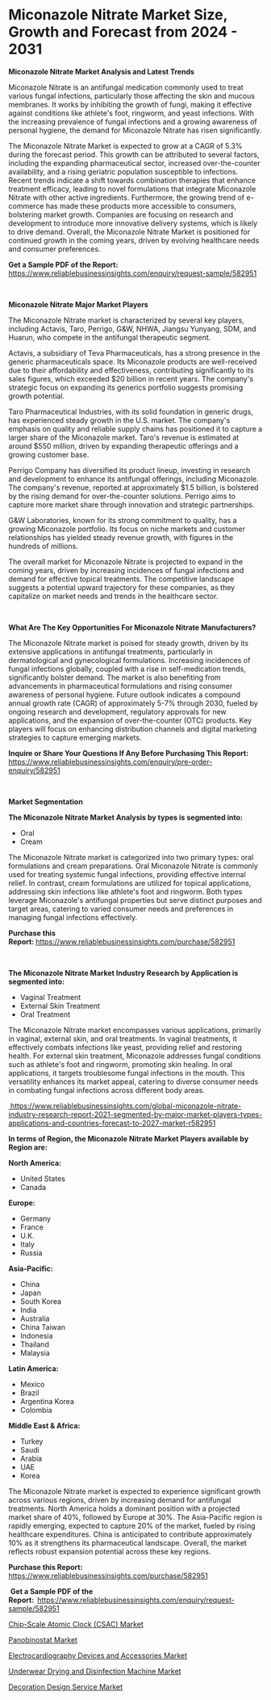 <p><h1>Miconazole Nitrate Market Size, Growth and Forecast from 2024 - 2031</h1></p><p><strong>Miconazole Nitrate Market Analysis and Latest Trends</strong></p>
<p><p>Miconazole Nitrate is an antifungal medication commonly used to treat various fungal infections, particularly those affecting the skin and mucous membranes. It works by inhibiting the growth of fungi, making it effective against conditions like athlete's foot, ringworm, and yeast infections. With the increasing prevalence of fungal infections and a growing awareness of personal hygiene, the demand for Miconazole Nitrate has risen significantly.</p><p>The Miconazole Nitrate Market is expected to grow at a CAGR of 5.3% during the forecast period. This growth can be attributed to several factors, including the expanding pharmaceutical sector, increased over-the-counter availability, and a rising geriatric population susceptible to infections. Recent trends indicate a shift towards combination therapies that enhance treatment efficacy, leading to novel formulations that integrate Miconazole Nitrate with other active ingredients. Furthermore, the growing trend of e-commerce has made these products more accessible to consumers, bolstering market growth. Companies are focusing on research and development to introduce more innovative delivery systems, which is likely to drive demand. Overall, the Miconazole Nitrate Market is positioned for continued growth in the coming years, driven by evolving healthcare needs and consumer preferences.</p></p>
<p><strong>Get a Sample PDF of the Report:&nbsp;</strong> <a href="https://www.reliablebusinessinsights.com/enquiry/request-sample/582951?utm_campaign=48&utm_medium=2&utm_source=Github&utm_content=ia&utm_term=09122024&utm_id=miconazole-nitrate">https://www.reliablebusinessinsights.com/enquiry/request-sample/582951</a></p>
<p>&nbsp;</p>
<p><strong>Miconazole Nitrate Major Market Players</strong></p>
<p><p>The Miconazole Nitrate market is characterized by several key players, including Actavis, Taro, Perrigo, G&W, NHWA, Jiangsu Yunyang, SDM, and Huarun, who compete in the antifungal therapeutic segment.</p><p>Actavis, a subsidiary of Teva Pharmaceuticals, has a strong presence in the generic pharmaceuticals space. Its Miconazole products are well-received due to their affordability and effectiveness, contributing significantly to its sales figures, which exceeded $20 billion in recent years. The company's strategic focus on expanding its generics portfolio suggests promising growth potential.</p><p>Taro Pharmaceutical Industries, with its solid foundation in generic drugs, has experienced steady growth in the U.S. market. The company's emphasis on quality and reliable supply chains has positioned it to capture a larger share of the Miconazole market. Taro's revenue is estimated at around $550 million, driven by expanding therapeutic offerings and a growing customer base.</p><p>Perrigo Company has diversified its product lineup, investing in research and development to enhance its antifungal offerings, including Miconazole. The company's revenue, reported at approximately $1.5 billion, is bolstered by the rising demand for over-the-counter solutions. Perrigo aims to capture more market share through innovation and strategic partnerships.</p><p>G&W Laboratories, known for its strong commitment to quality, has a growing Miconazole portfolio. Its focus on niche markets and customer relationships has yielded steady revenue growth, with figures in the hundreds of millions.</p><p>The overall market for Miconazole Nitrate is projected to expand in the coming years, driven by increasing incidences of fungal infections and demand for effective topical treatments. The competitive landscape suggests a potential upward trajectory for these companies, as they capitalize on market needs and trends in the healthcare sector.</p></p>
<p>&nbsp;</p>
<p><strong>What Are The Key Opportunities For Miconazole Nitrate Manufacturers?</strong></p>
<p><p>The Miconazole Nitrate market is poised for steady growth, driven by its extensive applications in antifungal treatments, particularly in dermatological and gynecological formulations. Increasing incidences of fungal infections globally, coupled with a rise in self-medication trends, significantly bolster demand. The market is also benefiting from advancements in pharmaceutical formulations and rising consumer awareness of personal hygiene. Future outlook indicates a compound annual growth rate (CAGR) of approximately 5-7% through 2030, fueled by ongoing research and development, regulatory approvals for new applications, and the expansion of over-the-counter (OTC) products. Key players will focus on enhancing distribution channels and digital marketing strategies to capture emerging markets.</p></p>
<p><strong>Inquire or Share Your Questions If Any Before Purchasing This Report:</strong> <a href="https://www.reliablebusinessinsights.com/enquiry/pre-order-enquiry/582951?utm_campaign=48&utm_medium=2&utm_source=Github&utm_content=ia&utm_term=09122024&utm_id=miconazole-nitrate">https://www.reliablebusinessinsights.com/enquiry/pre-order-enquiry/582951</a></p>
<p>&nbsp;</p>
<p><strong>Market Segmentation</strong></p>
<p><strong>The Miconazole Nitrate Market Analysis by types is segmented into:</strong></p>
<p><ul><li>Oral</li><li>Cream</li></ul></p>
<p><p>The Miconazole Nitrate market is categorized into two primary types: oral formulations and cream preparations. Oral Miconazole Nitrate is commonly used for treating systemic fungal infections, providing effective internal relief. In contrast, cream formulations are utilized for topical applications, addressing skin infections like athlete's foot and ringworm. Both types leverage Miconazole's antifungal properties but serve distinct purposes and target areas, catering to varied consumer needs and preferences in managing fungal infections effectively.</p></p>
<p><strong>Purchase this Report:&nbsp;</strong><a href="https://www.reliablebusinessinsights.com/purchase/582951?utm_campaign=48&utm_medium=2&utm_source=Github&utm_content=ia&utm_term=09122024&utm_id=miconazole-nitrate">https://www.reliablebusinessinsights.com/purchase/582951</a></p>
<p>&nbsp;</p>
<p><strong>The Miconazole Nitrate Market Industry Research by Application is segmented into:</strong></p>
<p><ul><li>Vaginal Treatment</li><li>External Skin Treatment</li><li>Oral Treatment</li></ul></p>
<p><p>The Miconazole Nitrate market encompasses various applications, primarily in vaginal, external skin, and oral treatments. In vaginal treatments, it effectively combats infections like yeast, providing relief and restoring health. For external skin treatment, Miconazole addresses fungal conditions such as athlete's foot and ringworm, promoting skin healing. In oral applications, it targets troublesome fungal infections in the mouth. This versatility enhances its market appeal, catering to diverse consumer needs in combating fungal infections across different body areas.</p></p>
<p><a href="https://www.reliablebusinessinsights.com/global-miconazole-nitrate-industry-research-report-2021-segmented-by-major-market-players-types-applications-and-countries-forecast-to-2027-market-r582951?utm_campaign=48&utm_medium=2&utm_source=Github&utm_content=ia&utm_term=09122024&utm_id=miconazole-nitrate">&nbsp;https://www.reliablebusinessinsights.com/global-miconazole-nitrate-industry-research-report-2021-segmented-by-major-market-players-types-applications-and-countries-forecast-to-2027-market-r582951</a></p>
<p><strong>In terms of Region, the Miconazole Nitrate Market Players available by Region are:</strong></p>
<p>
    <p> <strong> North America: </strong>
        <ul>
            <li>United States</li>
            <li>Canada</li>
        </ul>
        </p> 
    <p> <strong> Europe: </strong>
        <ul>
            <li>Germany</li>
            <li>France</li>
            <li>U.K.</li>
            <li>Italy</li>
            <li>Russia</li>
        </ul>
        </p> 
    <p> <strong> Asia-Pacific: </strong>
        <ul>
            <li>China</li>
            <li>Japan</li>
            <li>South Korea</li>
            <li>India</li>
            <li>Australia</li>
            <li>China Taiwan</li>
            <li>Indonesia</li>
            <li>Thailand</li>
            <li>Malaysia</li>
        </ul>
        </p> 
    <p> <strong> Latin America: </strong>
        <ul>
            <li>Mexico</li>
            <li>Brazil</li>
            <li>Argentina Korea</li>
            <li>Colombia</li>
        </ul>
        </p> 
    <p> <strong> Middle East & Africa: </strong>
        <ul>
            <li>Turkey</li>
            <li>Saudi</li>
            <li>Arabia</li>
            <li>UAE</li>
            <li>Korea</li>
        </ul>
    </p>
    </p>
<p><p>The Miconazole Nitrate market is expected to experience significant growth across various regions, driven by increasing demand for antifungal treatments. North America holds a dominant position with a projected market share of 40%, followed by Europe at 30%. The Asia-Pacific region is rapidly emerging, expected to capture 20% of the market, fueled by rising healthcare expenditures. China is anticipated to contribute approximately 10% as it strengthens its pharmaceutical landscape. Overall, the market reflects robust expansion potential across these key regions.</p></p>
<p><strong>Purchase this Report: </strong><a href="https://www.reliablebusinessinsights.com/purchase/582951?utm_campaign=48&utm_medium=2&utm_source=Github&utm_content=ia&utm_term=09122024&utm_id=miconazole-nitrate">https://www.reliablebusinessinsights.com/purchase/582951</a></p>
<p>&nbsp;<strong>Get a Sample PDF of the Report:&nbsp;&nbsp;</strong><a href="https://www.reliablebusinessinsights.com/enquiry/request-sample/582951?utm_campaign=48&utm_medium=2&utm_source=Github&utm_content=ia&utm_term=09122024&utm_id=miconazole-nitrate">https://www.reliablebusinessinsights.com/enquiry/request-sample/582951</a></p>
<p><strong></strong></p>
<p><p><a href="https://www.linkedin.com/pulse/chip-scale-atomic-clock-csac-market-revenue-insights-114-cagr-cbzmc?utm_campaign=48&utm_medium=2&utm_source=Github&utm_content=ia&utm_term=09122024&utm_id=miconazole-nitrate">Chip-Scale Atomic Clock (CSAC) Market</a></p><p><a href="https://github.com/loveewin94/Market-Research-Report-List-1/blob/main/panobinostat-market.md?utm_campaign=48&utm_medium=2&utm_source=Github&utm_content=ia&utm_term=09122024&utm_id=miconazole-nitrate">Panobinostat Market</a></p><p><a href="https://www.linkedin.com/pulse/electrocardiography-devices-accessories-market-global-share-xee3c?utm_campaign=48&utm_medium=2&utm_source=Github&utm_content=ia&utm_term=09122024&utm_id=miconazole-nitrate">Electrocardiography Devices and Accessories Market</a></p><p><a href="https://www.linkedin.com/pulse/financial-overview-market-analysis-underwear-drying-disinfection-hjhyf?utm_campaign=48&utm_medium=2&utm_source=Github&utm_content=ia&utm_term=09122024&utm_id=miconazole-nitrate">Underwear Drying and Disinfection Machine Market</a></p><p><a href="https://www.linkedin.com/pulse/global-decoration-design-service-market-set-expansion-projected-xm3gf?utm_campaign=48&utm_medium=2&utm_source=Github&utm_content=ia&utm_term=09122024&utm_id=miconazole-nitrate">Decoration Design Service Market</a></p></p>